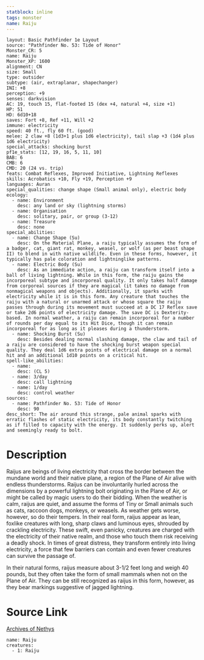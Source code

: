```yaml
---
statblock: inline
tags: monster
name: Raiju
---
```

```statblock
layout: Basic Pathfinder 1e Layout
source: "Pathfinder No. 53: Tide of Honor"
Monster_CR: 5
name: Raiju
Monster_XP: 1600
alignment: CN
size: Small
type: outsider
subtype: (air, extraplanar, shapechanger)
INI: +8
perception: +9
senses: darkvision
AC: 19, touch 15, flat-footed 15 (dex +4, natural +4, size +1)
HP: 51
HD: 6d10+18
saves: Fort +8, Ref +11, Will +2
immune: electricity
speed: 40 ft., fly 60 ft. (good)
melee: 2 claw +8 (1d3+1 plus 1d6 electricity), tail slap +3 (1d4 plus 1d6 electricity)
special_attacks: shocking burst
pf1e_stats: [12, 19, 16, 5, 11, 10]
BAB: 6
CMB: 6
CMD: 20 (24 vs. trip)
feats: Combat Reflexes, Improved Initiative, Lightning Reflexes
skills: Acrobatics +10, Fly +19, Perception +9
languages: Auran
special_qualities: change shape (Small animal only), electric body
ecology:
  - name: Environment
    desc: any land or sky (lightning storms)
  - name: Organisation
    desc: solitary, pair, or group (3-12)
  - name: Treasure
    desc: none
special_abilities:
  - name: Change Shape (Su)
    desc: On the Material Plane, a raiju typically assumes the form of a badger, cat, giant rat, monkey, weasel, or wolf (as per beast shape II) to blend in with native wildlife. Even in these forms, however, it typically has pale coloration and lightninglike patterns.
  - name: Electric Body (Su)
    desc: As an immediate action, a raiju can transform itself into a ball of living lightning. While in this form, the raiju gains the incorporeal subtype and incorporeal quality. It only takes half damage from corporeal sources if they are magical (it takes no damage from nonmagical weapons and objects). Additionally, it sparks with electricity while it is in this form. Any creature that touches the raiju with a natural or unarmed attack or whose square the raiju passes through during its movement must succeed at a DC 17 Reflex save or take 2d6 points of electricity damage. The save DC is Dexterity-based. In normal weather, a raiju can remain incorporeal for a number of rounds per day equal to its Hit Dice, though it can remain incorporeal for as long as it pleases during a thunderstorm.
  - name: Shocking Burst (Su)
    desc: Besides dealing normal slashing damage, the claw and tail of a raiju are considered to have the shocking burst weapon special quality. They deal 1d6 extra points of electrical damage on a normal hit and an additional 1d10 points on a critical hit.
spell-like_abilities:
  - name:
    desc: (CL 5)
  - name: 3/day
    desc: call lightning
  - name: 1/day
    desc: control weather
sources:
  - name: Pathfinder No. 53: Tide of Honor
    desc: 90
desc_short: The air around this strange, pale animal sparks with erratic flashes of static electricity, its body constantly twitching as if filled to capacity with the energy. It suddenly perks up, alert and seemingly ready to bolt.
```
# Description
Raijus are beings of living electricity that cross the border between the mundane world and their native plane, a region of the Plane of Air alive with endless thunderstorms. Raijus can be involuntarily hurled across the dimensions by a powerful lightning bolt originating in the Plane of Air, or might be called by magic users to do their bidding. When the weather is calm, raijus are quiet, and assume the forms of Tiny or Small animals such as cats, raccoon dogs, monkeys, or weasels. As weather gets worse, however, so do their tempers. In their real form, raijus appear as lean, foxlike creatures with long, sharp claws and luminous eyes, shrouded by crackling electricity. These swift, even panicky, creatures are charged with the electricity of their native realm, and those who touch them risk receiving a deadly shock. In times of great distress, they transform entirely into living electricity, a force that few barriers can contain and even fewer creatures can survive the passage of.

In their natural forms, raijus measure about 3-1/2 feet long and weigh 40 pounds, but they often take the form of small mammals when not on the Plane of Air. They can be still recognized as raijus in this form, however, as they bear markings suggestive of jagged lightning.
# Source Link
[Archives of Nethys](https://aonprd.com/MonsterDisplay.aspx?ItemName=Raiju)
```encounter-table
name: Raiju
creatures:
  - 1: Raiju
```
